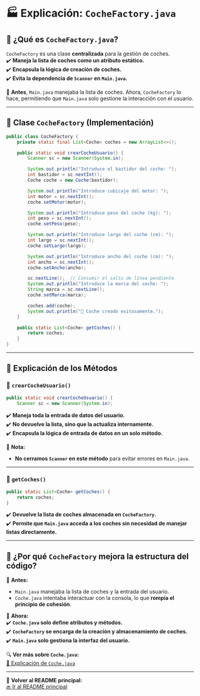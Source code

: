 # 🏭 Explicación: `CocheFactory.java`

## 📜 **¿Qué es `CocheFactory.java`?**
`CocheFactory` es una clase **centralizada** para la gestión de coches.  
✔️ **Maneja la lista de coches como un atributo estático.**  
✔️ **Encapsula la lógica de creación de coches.**  
✔️ **Evita la dependencia de `Scanner` en `Main.java`.**  

📌 **Antes**, `Main.java` manejaba la lista de coches. Ahora, `CocheFactory` lo hace, permitiendo que `Main.java` solo gestione la interacción con el usuario.

---

## 📌 **Clase `CocheFactory` (Implementación)**
```java
public class CocheFactory {
    private static final List<Coche> coches = new ArrayList<>();

    public static void crearCocheUsuario() {
        Scanner sc = new Scanner(System.in);

        System.out.println("Introduce el bastidor del coche: ");
        int bastidor = sc.nextInt();
        Coche coche = new Coche(bastidor);

        System.out.println("Introduce cubicaje del motor: ");
        int motor = sc.nextInt();
        coche.setMotor(motor);

        System.out.println("Introduce peso del coche (kg): ");
        int peso = sc.nextInt();
        coche.setPeso(peso);

        System.out.println("Introduce largo del coche (cm): ");
        int largo = sc.nextInt();
        coche.setLargo(largo);

        System.out.println("Introduce ancho del coche (cm): ");
        int ancho = sc.nextInt();
        coche.setAncho(ancho);

        sc.nextLine();  // Consumir el salto de línea pendiente
        System.out.println("Introduce la marca del coche: ");
        String marca = sc.nextLine();
        coche.setMarca(marca);

        coches.add(coche);
        System.out.println("🚗 Coche creado exitosamente.");
    }

    public static List<Coche> getCoches() {
        return coches;
    }
}
```

---

## 📌 **Explicación de los Métodos**
### **🔹 `crearCocheUsuario()`**
```java
public static void crearCocheUsuario() {
    Scanner sc = new Scanner(System.in);
```
✔️ **Maneja toda la entrada de datos del usuario.**  
✔️ **No devuelve la lista, sino que la actualiza internamente.**  
✔️ **Encapsula la lógica de entrada de datos en un solo método.**  

📌 **Nota:**  
- **No cerramos `Scanner` en este método** para evitar errores en `Main.java`.  

---

### **🔹 `getCoches()`**
```java
public static List<Coche> getCoches() {
    return coches;
}
```
✔️ **Devuelve la lista de coches almacenada en `CocheFactory`.**  
✔️ **Permite que `Main.java` acceda a los coches sin necesidad de manejar listas directamente.**  

---

## 🚀 **¿Por qué `CocheFactory` mejora la estructura del código?**
📌 **Antes:**  
- `Main.java` manejaba la lista de coches y la entrada del usuario.  
- `Coche.java` intentaba interactuar con la consola, lo que **rompía el principio de cohesión**.  

📌 **Ahora:**  
✔️ **`Coche.java` solo define atributos y métodos.**  
✔️ **`CocheFactory` se encarga de la creación y almacenamiento de coches.**  
✔️ **`Main.java` solo gestiona la interfaz del usuario.**  

🔍 **Ver más sobre `Coche.java`:**  
[📂 Explicación de `Coche.java`](https://github.com/carmonalanzasalvaro/DisenoSoftware/blob/main/Introduccionjava/Programa3_ClasesYObjetos/Explicaciones/Coche/README.md)

---

🔗 **Volver al README principal:**  
[🔙 Ir al README principal](https://github.com/carmonalanzasalvaro/DisenoSoftware/blob/main/Introduccionjava/Programa3_ClasesYObjetos/README.md)
